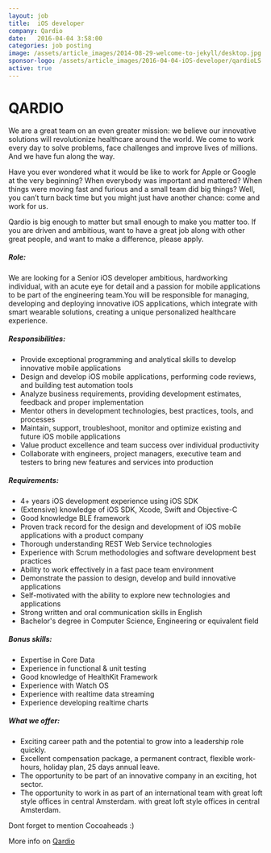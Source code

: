 ```yaml
---
layout: job
title:  iOS developer
company: Qardio
date:   2016-04-04 3:58:00
categories: job posting
image: /assets/article_images/2014-08-29-welcome-to-jekyll/desktop.jpg
sponsor-logo: /assets/article_images/2016-04-04-iOS-developer/qardioLS.png
active: true
---
```


# QARDIO

We are a great team on an even greater mission: we believe our innovative solutions will revolutionize healthcare around the world. We come to work every day to solve problems, face challenges and improve lives of millions. And we have fun along the way.

Have you ever wondered what it would be like to work for Apple or Google at the very beginning? When everybody was important and mattered? When things were moving fast and furious and a small team did big things? Well, you can’t turn back time but you might just have another chance: come and work for us.

Qardio is big enough to matter but small enough to make you matter too. If you are driven and ambitious, want to have a great job along with other great people, and want to make a difference, please apply.

##### Role:

We are looking for a Senior iOS developer ambitious, hardworking individual, with an acute eye for detail and a passion for mobile applications to be part of the engineering team.You will be responsible for managing, developing and deploying innovative iOS applications, which integrate with smart wearable solutions, creating a unique personalized healthcare experience.

##### Responsibilities:

- Provide exceptional programming and analytical skills to develop  innovative mobile applications
- Design and develop iOS mobile applications, performing code reviews, and building test automation tools
- Analyze business requirements, providing development estimates, feedback and proper implementation
- Mentor others in development technologies, best practices, tools, and processes
- Maintain, support, troubleshoot, monitor and optimize existing and future iOS mobile applications
- Value product excellence and team success over individual productivity
- Collaborate with engineers, project managers, executive team and testers to bring new features and services into production

##### Requirements:

- 4+ years iOS development experience using iOS SDK
- (Extensive) knowledge of iOS SDK, Xcode, Swift and Objective-C
- Good knowledge BLE framework
- Proven track record for the design and development of iOS mobile applications with a product company
- Thorough understanding REST Web Service technologies
- Experience with Scrum methodologies and software development best practices
- Ability to work effectively in a fast pace team environment
- Demonstrate the passion to design, develop and build innovative applications
- Self-motivated with the ability to explore new technologies and applications
- Strong written and oral communication skills in English
- Bachelor's degree in Computer Science, Engineering or equivalent field

##### Bonus skills:

- Expertise in Core Data
- Experience in functional & unit testing
- Good knowledge of HealthKit Framework
- Experience with Watch OS
- Experience with realtime data streaming
- Experience developing realtime charts

##### What we offer:

- Exciting career path and the potential to grow into a leadership role quickly.
- Excellent compensation package, a permanent contract, flexible work-hours, holiday plan, 25 days annual leave.
- The opportunity to be part of an innovative company in an exciting, hot sector.
- The opportunity to work in as part of an international team with great loft style offices in central Amsterdam. with great loft style offices in central Amsterdam.

Dont forget to mention Cocoaheads :)

More info on [Qardio](http://careers.getqardio.com/apply/JhRUgB)
